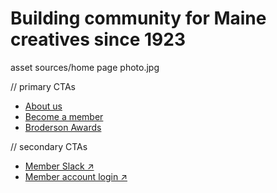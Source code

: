 # Building community for Maine creatives since 1923

asset sources/home page photo.jpg

// primary CTAs

- [About us](/about)
- [Become a member](/join)
- [Broderson Awards](/brodersons)

// secondary CTAs

- [Member Slack ↗︎](maineaddesign.slack.com)
- [Member account login ↗︎](https://made.memberful.com/auth/sign_in)